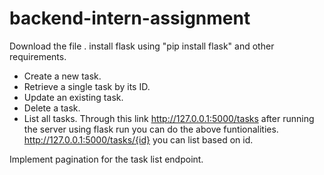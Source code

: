 # backend-intern-assignment
Download the file .
install flask using "pip install flask" and other requirements.
- Create a new task.
- Retrieve a single task by its ID.
- Update an existing task.
- Delete a task.
- List all tasks.
Through this link http://127.0.0.1:5000/tasks after running the server using flask run you can do the above funtionalities.
http://127.0.0.1:5000/tasks/{id} you can list based on id.

Implement pagination for the task list endpoint.
